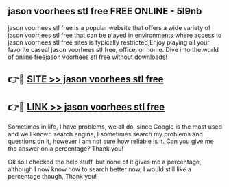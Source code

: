 ## jason voorhees stl free FREE ONLINE - 5l9nb

jason voorhees stl free is a popular website that offers a wide variety of jason voorhees stl free that can be played in environments where access to jason voorhees stl free sites is typically restricted,Enjoy playing all your favorite casual jason voorhees stl free, office, or home. Dive into the world of online freejason voorhees stl free without downloads!

## 👉🔴 [SITE >> jason voorhees stl free](http://news.freeplayer.one?title=jason_voorhees_stl_free&ref=FRRE)

## 👉🔴 [LINK >> jason voorhees stl free](http://news.freeplayer.one?title=jason_voorhees_stl_free&ref=FREE)

Sometimes in life, I have problems, we all do, since Google is the most used and well known search engine, I sometimes search my problems and questions on it, however I am not sure how reliable is it. Can you give me the answer on a percentage? Thank you!

Ok so I checked the help stuff, but none of it gives me a percentage, although I now know how to search better now, I would still like a percentage though, Thank you!
